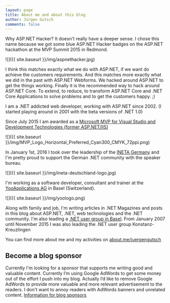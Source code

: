 ```yaml
---
layout: page
title: About me and about this blog
author: Jürgen Gutsch
comments: false
---
```


Why ASP.NET Hacker? It doesn't really have a deeper sense. I chose this name because we got some blue ASP.NET Hacker badges on the ASP.NET hackathon at the MVP Summit 2015 in Redmond.

![]({{ site.baseurl }}/img/aspnethacker.jpg)

 I think this matches exactly what we do with ASP.NET, if we want do achieve the customers requirements. And this matches more exactly what we did in the past with ASP.NET Webforms. We hacked around ASP.NET to get the things working. Finally it is the recommended way to hack around ASP.NET Core. To extend, to reduce, to transform ASP.NET Core and .NET Core Applications to solve problems and to get the customers happy. ;)

I am a .NET addicted web developer, working with ASP.NET since 2002. (I started playing around in 2001 with the beta versions of .NET 1.0)

Since July 2015 I am awarded as a [Microsoft MVP for Visual Studio and Development Technologies (former ASP.NET/IIS)](https://mvp.microsoft.com/en-us/PublicProfile/5001508?fullName=J%C3%BCrgen%20Gutsch)

![]({{ site.baseurl }}/img/MVP_Logo_Horizontal_Preferred_Cyan300_CMYK_72ppi.png)

In January 1st, 2016 I took over the leadership of the [INETA Germany]((http://www.ineta-deutschland.de)) and I'm pretty proud to support the German .NET community with the speaker bureau.

![]({{ site.baseurl }}/img/ineta-deutschland-logo.jpg)


I'm working as a software developer, consultant and trainer at the [YooApplications AG](http://yooapps.com) in Basel (Switzerland).

![]({{ site.baseurl }}/img/yoologo.png)

Along with family and job, I'm writing articles in .NET Magazines and posts in this blog about ASP.NET, .NET, web technologies and the .NET community. I'm also leading a [.NET user group in Basel](http://www.dotnet-nordwest.ch/). From January 2007 until November 2015 I was also leading the .NET user group Konstanz-Kreuzlingen

You can find more about me and my activities on [about.me/juergengutsch](http://about.me/juergengutsch)

## Become a blog sponsor

Currently I'm looking for a sponsor that supports me writing good and valuable content. Currently I’m using Google AdWords to get some money out of the effort I push into my blog. Actually I’d like to remove Google AdWords to provide more valuable and more relevant advertisement to the readers. I don't want to annoy readers with AdWords banners and unrelated content. [Information for blog sponsors](https://asp.net-core.hacker.rocks/sponsors.html)